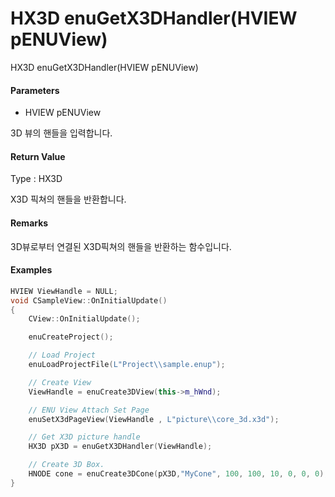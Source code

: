# HX3D enuGetX3DHandler\(HVIEW pENUView\)

HX3D enuGetX3DHandler\(HVIEW pENUView\)

#### Parameters

* HVIEW pENUView

3D 뷰의 핸들을 입력합니다.

#### Return Value

Type : HX3D

X3D 픽쳐의 핸들을 반환합니다.

#### Remarks

3D뷰로부터 연결된 X3D픽쳐의 핸들을 반환하는 함수입니다.

#### Examples

```cpp
HVIEW ViewHandle = NULL; 
void CSampleView::OnInitialUpdate() 
{ 
    CView::OnInitialUpdate(); 

    enuCreateProject(); 

    // Load Project
    enuLoadProjectFile(L"Project\\sample.enup"); 

    // Create View
    ViewHandle = enuCreate3DView(this->m_hWnd); 

    // ENU View Attach Set Page 
    enuSetX3dPageView(ViewHandle , L"picture\\core_3d.x3d");

    // Get X3D picture handle
    HX3D pX3D = enuGetX3DHandler(ViewHandle);

    // Create 3D Box.
    HNODE cone = enuCreate3DCone(pX3D,"MyCone", 100, 100, 10, 0, 0, 0);        
}
```



